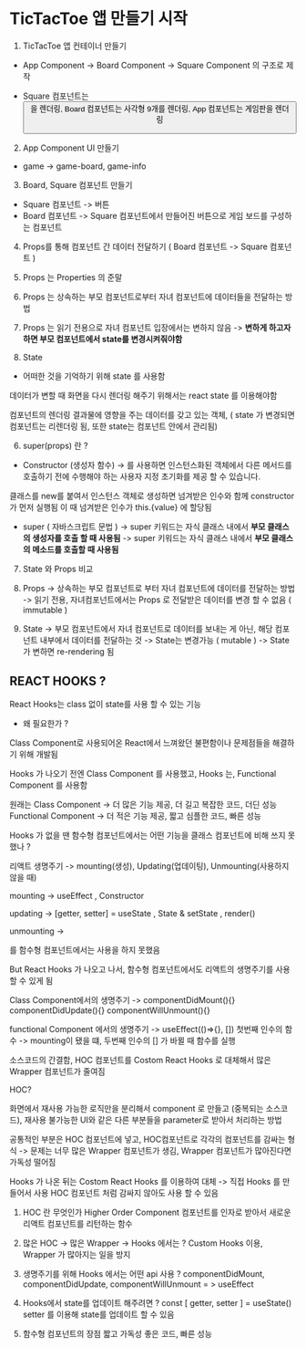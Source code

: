 # TicTacToe 앱 만들기 시작

1. TicTacToe 앱 컨테이너 만들기

- App Component -> Board Component -> Square Component 의 구조로 제작

- Square 컴포넌트는 <button> 을 렌더링, Board 컴포넌트는 사각형 9개를 렌더링, App 컴포넌트는 게임판을 렌더링


2. App Component UI 만들기

- game -> game-board, game-info 

3. Board, Square 컴포넌트 만들기

- Square 컴포넌트 -> 버튼 
- Board 컴포넌트 -> Square 컴포넌트에서 만들어진 버튼으로 게임 보드를 구성하는 컴포넌트

4. Props를 통해 컴포넌트 간 데이터 전달하기
( Board 컴포넌트 -> Square 컴포넌트 )
1. Props 는 Properties 의 준말

2. Props 는 상속하는 부모 컴포넌트로부터 자녀 컴포넌트에 데이터들을 전달하는 방법

3. Props 는 읽기 전용으로 자녀 컴포넌트 입장에서는 변하지 않음 -> **변하게 하고자 하면 부모 컴포넌트에서 state를 변경시켜줘야함**
 

5. State
- 어떠한 것을 기억하기 위해 state 를 사용함

데이터가 변할 때 화면을 다시 렌더링 해주기 위해서는 react state 를 이용해야함 

컴포넌트의 렌더링 결과물에 영향을 주는 데이터를 갖고 있는 객체,
( state 가 변경되면 컴포넌트는 리렌더링 됨, 또한 state는 컴포넌트 안에서 관리됨)

6. super(props) 란 ?

- Constructor (생성자 함수) -> 를 사용하면 인스턴스화된 객체에서 다른 메서드를 호출하기 전에 수행해야 하는 사용자 지정 초기화를 제공 할 수 있습니다.

클래스를 new를 붙여서 인스턴스 객체로 생성하면 넘겨받은 인수와 함께 constructor가 먼저 실행됨
이 때 넘겨받은 인수가 this.{value} 에 할당됨

- super ( 자바스크립트 문법 )
-> super 키워드는 자식 클래스 내에서 **부모 클래스의 생성자를 호출 할 때 사용됨**
-> super 키워드는 자식 클래스 내에서 **부모 클래스의 메소드를 호출할 때 사용됨**

7. State 와 Props 비교

1. Props 
-> 상속하는 부모 컴포넌트로 부터 자녀 컴포넌트에 데이터를 전달하는 방법
-> 읽기 전용, 자녀컴포넌트에서는 Props 로 전달받은 데이터를 변경 할 수 없음 ( immutable )

2. State
-> 부모 컴포넌트에서 자녀 컴포넌트로 데이터를 보내는 게 아닌, 해당 컴포넌트 내부에서 데이터를 전달하는 것 
-> State는 변경가능 ( mutable )
-> State 가 변하면 re-rendering 됨 

## REACT HOOKS ?
  React Hooks는 class 없이 state를 사용 할 수 있는 기능

- 왜 필요한가 ?

Class Component로 사용되어온 React에서 느껴왔던 불편함이나 문제점들을 해결하기 위해 개발됨 

Hooks 가 나오기 전엔 Class Component 를 사용했고, 
Hooks 는, Functional Component 를 사용함

원래는
Class Component -> 더 많은 기능 제공, 더 길고 복잡한 코드, 더딘 성능
Functional Component -> 더 적은 기능 제공, 짧고 심플한 코드, 빠른 성능

Hooks 가 없을 땐
함수형 컴포넌트에서는 어떤 기능을 클래스 컴포넌트에 비해 쓰지 못했나 ?

리액트 생명주기 -> mounting(생성), Updating(업데이팅), Unmounting(사용하지 않을 때)

mounting -> useEffect , Constructor

updating -> 
[getter, setter] = useState , 
State & setState , 
render()

unmounting -> 

를 함수형 컴포넌트에서는 사용을 하지 못했음

But React Hooks 가 나오고 나서, 함수형 컴포넌트에서도 리액트의 생명주기를 사용 할 수 있게 됨

Class Component에서의 생명주기 -> 
componentDidMount(){}
componentDidUpdate(){}
componentWillUnmount(){}

functional Component 에서의 생명주기 ->
useEffect(()=>{}, [])
첫번째 인수의 함수 -> mounting이 됐을 떄,
두번째 인수의 [] 가 바뀔 때 함수를 실행

소스코드의 간결함,
HOC 컴포넌트를 Costom React Hooks 로 대체해서 많은 Wrapper 컴포넌트가 줄여짐

HOC?

화면에서 재사용 가능한 로직만을 분리해서 component 로 만들고
(중복되는 소스코드),
재사용 불가능한 UI와 같은 다른 부분들을 parameter로 받아서 처리하는 방법

공통적인 부분은 HOC 컴포넌트에 넣고, HOC컴포넌트로 각각의 컴포넌트를 감싸는 형식 
-> 문제는 너무 많은 Wrapper 컴포넌트가 생김, Wrapper 컴포넌트가 많아진다면 가독성 떨어짐

Hooks 가 나온 뒤는 Costom React Hooks 를 이용하여 대체
-> 직접 Hooks 를 만들어서 사용
HOC 컴포넌트 처럼 감싸지 않아도 사용 할 수 있음

1. HOC 란 무엇인가
Higher Order Component 
컴포넌트를 인자로 받아서 새로운 리액트 컴포넌트를 리턴하는 함수

2. 많은 HOC -> 많은 Wrapper -> Hooks 에서는 ?
Custom Hooks 이용, Wrapper 가 많아지는 일을 방지

3. 생명주기를 위해 Hooks 에서는 어떤 api 사용 ?
componentDidMount, componentDidUpdate, componentWillUnmount 
= > useEffect

4. Hooks에서 state를 업데이트 해주려면 ?
const [ getter, setter ] = useState()
setter 를 이용해 state를 업데이트 할 수 있음

5. 함수형 컴포넌트의 장점
짧고 가독성 좋은 코드, 빠른 성능






